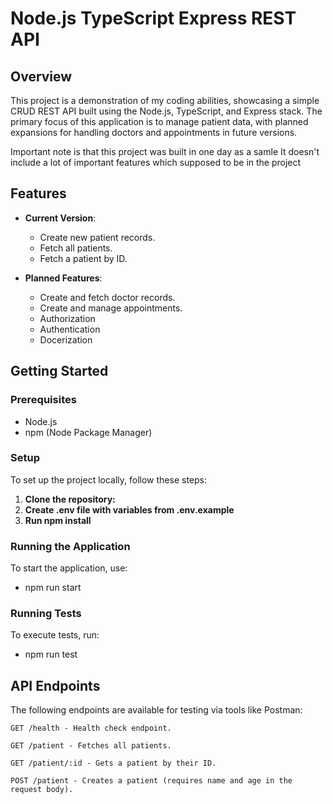# Node.js TypeScript Express REST API

## Overview

This project is a demonstration of my coding abilities, showcasing a simple CRUD REST API built using the Node.js, TypeScript, and Express stack. The primary focus of this application is to manage patient data, with planned expansions for handling doctors and appointments in future versions.

Important note is that this project was built in one day as a samle
It doesn't include a lot of important features which supposed to be in the project

## Features

-   **Current Version**:

    -   Create new patient records.
    -   Fetch all patients.
    -   Fetch a patient by ID.

-   **Planned Features**:
    -   Create and fetch doctor records.
    -   Create and manage appointments.
    -   Authorization
    -   Authentication
    -   Docerization

## Getting Started

### Prerequisites

-   Node.js
-   npm (Node Package Manager)

### Setup

To set up the project locally, follow these steps:

1. **Clone the repository:**
2. **Create .env file with variables from .env.example**
3. **Run npm install**

### Running the Application

To start the application, use:

-   npm run start

### Running Tests

To execute tests, run:

-   npm run test

## API Endpoints

The following endpoints are available for testing via tools like Postman:

`GET /health - Health check endpoint.`

`GET /patient - Fetches all patients.`

`GET /patient/:id - Gets a patient by their ID.`

`POST /patient - Creates a patient (requires name and age in the request body).`
